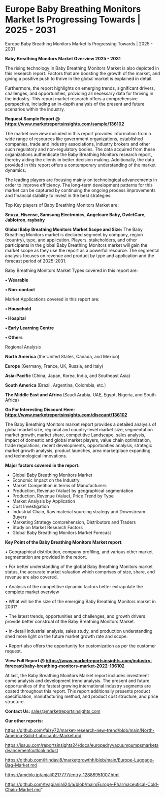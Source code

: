 # Europe Baby Breathing Monitors Market Is Progressing Towards | 2025 - 2031
Europe Baby Breathing Monitors Market Is Progressing Towards | 2025 - 2031

<Strong> Baby Breathing Monitors Market Overview 2025 - 2031</strong>

The rising technology in Baby Breathing Monitors Market is also depicted in this research report. Factors that are boosting the growth of the market, and giving a positive push to thrive in the global market is explained in detail.

Furthermore, the report highlights on emerging trends, significant drivers, challenges, and opportunities, providing all necessary data for thriving in the industry. This report market research offers a comprehensive perspective, including an in-depth analysis of the present and future scenarios within the industry.

<strong>Request Sample Report @ <a href=https://www.marketreportsinsights.com/sample/136102>https://www.marketreportsinsights.com/sample/136102</a></strong>

The market overview included in this report provides information from a wide range of resources like government organizations, established companies, trade and industry associations, industry brokers and other such regulatory and non-regulatory bodies. The data acquired from these organizations authenticate the Baby Breathing Monitors research report, thereby aiding the clients in better decision making. Additionally, the data provided in this report offers a contemporary understanding of the market dynamics.

The leading players are focusing mainly on technological advancements in order to improve efficiency. The long-term development patterns for this market can be captured by continuing the ongoing process improvements and financial stability to invest in the best strategies.

Top Key players of Baby Breathing Monitors Market are:

<strong>Snuza, Hisense, Samsung Electronics, Angelcare Baby, OwletCare, Jablotron, raybaby</strong>

<strong><b>Global Baby Breathing Monitors Market Scope and Size:</b></strong>
The Baby Breathing Monitors market is declared segment by company, region (country), type, and application. Players, stakeholders, and other participants in the global Baby Breathing Monitors market will gain the market scope as they use the report as a powerful resource. The segmental analysis focuses on revenue and product by type and application and the forecast period of 2025-2031.

Baby Breathing Monitors Market Types covered in this report are:

<strong>• Wearable

• Non-contact</strong>

Market Applications covered in this report are:

<strong>• Household

• Hospital

• Early Learning Centre

• Others</strong> 

Regional Analysis

<strong>North America</strong> (the United States, Canada, and Mexico)

<strong>Europe</strong> (Germany, France, UK, Russia, and Italy)

<strong>Asia-Pacific</strong> (China, Japan, Korea, India, and Southeast Asia)

<strong>South America</strong> (Brazil, Argentina, Colombia, etc.)

<strong>The Middle East and Africa</strong> (Saudi Arabia, UAE, Egypt, Nigeria, and South Africa)

<strong>Go For Interesting Discount Here: <a href=https://www.marketreportsinsights.com/discount/136102>https://www.marketreportsinsights.com/discount/136102</a></strong>

The Baby Breathing Monitors market report provides a detailed analysis of global market size, regional and country-level market size, segmentation market growth, market share, competitive Landscape, sales analysis, impact of domestic and global market players, value chain optimization, trade regulations, recent developments, opportunities analysis, strategic market growth analysis, product launches, area marketplace expanding, and technological innovations.

<strong><b>Major factors covered in the report:</b></strong>
<ul>
  <li>Global Baby Breathing Monitors Market </li>
  <li>Economic Impact on the Industry</li>
  <li>Market Competition in terms of Manufacturers</li>
  <li>Production, Revenue (Value) by geographical segmentation</li>
  <li>Production, Revenue (Value), Price Trend by Type</li>
  <li>Market Analysis by Application</li>
  <li>Cost Investigation</li>
  <li>Industrial Chain, Raw material sourcing strategy and Downstream Buyers</li>
  <li>Marketing Strategy comprehension, Distributors and Traders</li>
  <li>Study on Market Research Factors</li>
  <li>Global Baby Breathing Monitors Market Forecast</li>
</ul>

<strong><b>Key Point of the Baby Breathing Monitors Market report:</b></strong>

• Geographical distribution, company profiling, and various other market segmentation are provided in the report.

• For better understanding of the global Baby Breathing Monitors market status, the accurate market valuation which comprises of size, share, and revenue are also covered.

• Analysis of the competitive dynamic factors better extrapolate the complete market overview

• What will be the size of the emerging Baby Breathing Monitors market in 2031?

• The latest trends, opportunities and challenges, and growth drivers provide better construal of the Baby Breathing Monitors Market.

• In-detail industrial analysis, sales study, and production understanding shed more light on the future market growth rate and scope.

• Report also offers the opportunity for customization as per the customer request.

<strong><b>View Full Report @ <a href=https://www.marketreportsinsights.com/industry-forecast/baby-breathing-monitors-market-2022-136102>https://www.marketreportsinsights.com/industry-forecast/baby-breathing-monitors-market-2022-136102</a></b></strong>


At last, the Baby Breathing Monitors Market report includes investment come analysis and development trend analysis. The present and future opportunities of the fastest growing international industry segments are coated throughout this report. This report additionally presents product specification, manufacturing method, and product cost structure, and price structure.

<strong>Contact Us:</strong>
sales@marketreportsinsights.com

<strong>Our other reports:</strong>

<a href=https://github.com/faizy72/market-research-new-trend/blob/main/North-America-Solid-Lubricants-Market.md>https://github.com/faizy72/market-research-new-trend/blob/main/North-America-Solid-Lubricants-Market.md</a>

<a href=https://issuu.com/reportsinsights24/docs/europedryvacuumpumpsmarketadvancementoutlookindust>https://issuu.com/reportsinsights24/docs/europedryvacuumpumpsmarketadvancementoutlookindust</a>

<a href=https://github.com/Hindavi8/marketgrowthh/blob/main/Europe-Luggage-Bag-Market.md>https://github.com/Hindavi8/marketgrowthh/blob/main/Europe-Luggage-Bag-Market.md</a>

<a href=https://ameblo.jp/anjali0217777/entry-12888951007.html>https://ameblo.jp/anjali0217777/entry-12888951007.html</a>

<a href=https://github.com/tyagianjali24/a/blob/main/Europe-Pharmaceutical-Cold-Chain-Market.md>https://github.com/tyagianjali24/a/blob/main/Europe-Pharmaceutical-Cold-Chain-Market.md</a>"
